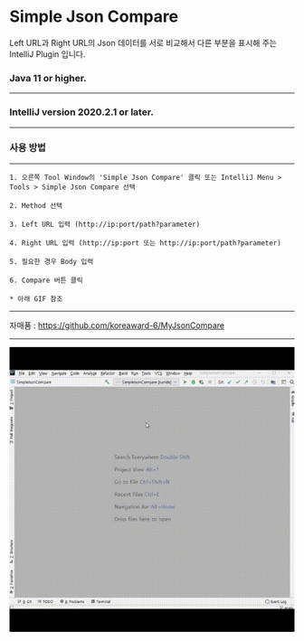 # Simple Json Compare

Left URL과 Right URL의 Json 데이터를 서로 비교해서 다른 부분을 표시해 주는 IntelliJ Plugin 입니다.

### Java 11 or higher.

---

### IntelliJ version 2020.2.1 or later.

---

### 사용 방법

---

    1. 오른쪽 Tool Window의 'Simple Json Compare' 클릭 또는 IntelliJ Menu > Tools > Simple Json Compare 선택

    2. Method 선택

    3. Left URL 입력 (http://ip:port/path?parameter)

    4. Right URL 입력 (http://ip:port 또는 http://ip:port/path?parameter)

    5. 필요한 경우 Body 입력

    6. Compare 버튼 클릭

    * 아래 GIF 참조

---

자매품 : https://github.com/koreaward-6/MyJsonCompare

---

<img src="mygif2.gif" >